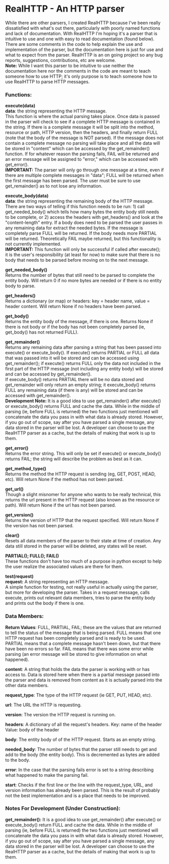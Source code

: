 # RealHTTP - An HTTP parser

While there are other parsers, I created RealHTTP because I've been really dissatisfied with what's out there, particularly with poorly named functions and lack of documentation. With RealHTTP I'm hoping it's a parser that is intuitive to use and one with easy to read documentation (found below). There are some comments in the code to help explain the use and implementation of the parser, but the documentation here is just for use and what to expect from the parser. RealHTTP is an on going project so any bug reports, suggestions, contributions, etc are welcome.  
**Note:** While I want this parser to be intuitive to use neither the documentation here nor the comments in the code are meant to teach someone how to use HTTP; it's only purpose is to teach someone how to use RealHTTP to parse HTTP messages.  

### Functions:

**execute(data)**    
**data**: the string representing the HTTP message.  
This function is where the actual parsing takes place. Once data is passed in the parser will check to see if a complete HTTP message is contained in the string. If there is a complete message it will be split into the method, resource or path, HTTP version, then the headers, and finally return FULL (note that the body of the message is NOT parsed). If the message does not contain a complete message no parsing will take place and all the data will be stored in "content" which can be accessed by the get_remainder() function. If for whatever reason the parsing fails, FAIL will be returned and an error message will be assigned to "error," which can be accessed with get_error().  
**IMPORTANT:** The parser will only go through one message at a time, even if there are multiple complete messages in "data"; FULL will be returned when the first message has been parsed. The user must be sure to use get_remainder() as to not lose any information.

**execute_body(data)**  
**data**: the string representing the remaining body of the HTTP message.  
There are two ways of telling if this function needs to be run: 1) call get_needed_body() which tells how many bytes the entity body still needs to be complete, or 2) access the headers with get_headers() and look at the "content-length" entry. If a body does need to be parsed the user passes in any remaining data for extract the needed bytes. If the message is completely parse FULL will be returned. If the body needs more PARTIAL will be returned. Theoretically FAIL maybe returned, but this functionality is not currently implemented.  
**IMPORTANT:** This function will only be successful if called after execute(); it is the user's responsibility (at least for now) to make sure that there is no body that needs to be parsed before moving on to the next message.  

**get_needed_body()**  
Returns the number of bytes that still need to be parsed to complete the entity body. Will return 0 if no more bytes are needed or if there is no entity body to parse.  

**get_headers()**  
Returns a dictionary (or map) or headers: key = header name, value = header content. Will return None if no headers have been parsed.  

**get_body()**  
Returns the entity body of the message, if there is one. Returns None if there is not body or if the body has not been completely parsed (ie, get_body() has not returned FULL).  

**get_remainder()**  
Returns any remaining data after parsing a string that has been passed into execute() or execute_body(). If execute() returns PARTIAL or FULL all data that was passed into it will be stored and can be accessed using get_remainder(); if execute() returns FULL only the data not included in the first part of the HTTP message (not including any entity body) will be stored and can be accessed by get_remainder().  
If execute_body() returns PARTIAL there will be no data stored and get_remainder will only return an empty string; it execute_body() returns FULL any remaining data (if there is any) will be stored and can be accessed with get_remainder().  
**Development Note:** It is a good idea to use get_remainder() after execute() or execute_body() returns FULL and cache the data. While in the middle of parsing (ie, before FULL is returned) the two functions just mentioned will concatenate the data you pass in with what data is already stored. However, if you go out of scope, say after you have parsed a single message, any data stored in the parser will be lost. A developer can choose to use the RealHTTP parser as a cache, but the details of making that work is up to them.  

**get_error()**  
Returns the error string. This will only be set if execute() or execute_body() returns FAIL; the string will describe the problem as best as it can.  

**get_method_type()**  
Returns the method the HTTP request is sending (eg, GET, POST, HEAD, etc). Will return None if the method has not been parsed.  

**get_url()**  
Though a slight misnomer for anyone who wants to be really technical, this returns the url present in the HTTP request (also known as the resource or path). Will return None if the url has not been parsed.  

**get_version()**  
Returns the version of HTTP that the request specified. Will return None if the version has not been parsed.  

**clear()**  
Resets all data members of the parser to their state at time of creation. Any data still stored in the parser will be deleted, any states will be reset.

**PARTIAL(); FULL(); FAIL()**  
These functions don't have too much of a purpose in python except to help the user realize the associated values are there for them.  

**test(request)**  
**request:** A string representing an HTTP message.  
A simple function for testing, not really useful in actually using the parser, but more for developing the parser. Takes in a request message, calls execute, prints out relevant data members, tries to parse the entity body and prints out the body if there is one.  

### Data Members:

**Return Values**: FULL, PARTIAL, FAIL; these are the values that are returned to tell the status of the message that is being parsed. FULL means that one HTTP request has been completely parsed and is ready to be used. PARTIAL means that a complete message hasn't been down, but that there have been no errors so far. FAIL means that there was some error while parsing (an error message will be stored to give information on what happened). 

**content**: A string that holds the data the parser is working with or has access to. Data is stored here when there is a partial message passed into the parser and data is removed from content as it is actually parsed into the other data members.

**request_type**: The type of the HTTP request (ie GET, PUT, HEAD, etc).

**url**: The URL the HTTP is requesting.

**version**: The version the HTTP request is running on.

**headers**: A dictionary of all the request's headers. Key: name of the header   Value: body of the header

**body**: The entity body of of the HTTP request. Starts as an empty string.

**needed_body**: The number of bytes that the parser still needs to get and add to the body (the entity body). This is decremented as bytes are added to the body.

**error**: In the case that the parsing fails error is set to a string describing what happened to make the parsing fail.

**start**: Checks if the first line or the line with the request_type, URL, and version information has already been parsed. This is the result of probably not the best implementation and is a place that needs to be improved.





### Notes For Development (Under Construction):  
**get_remainder():** It is a good idea to use get_remainder() after execute() or execute_body() return FULL and cache the data. While in the middle of parsing (ie, before FULL is returned) the two functions just mentioned will concatenate the data you pass in with what data is already stored. However, if you go out of scope, say after you have parsed a single message, any data stored in the parser will be lost. A developer can choose to use the RealHTTP parser as a cache, but the details of making that work is up to them.
